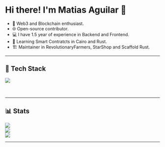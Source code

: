 

 # **Hi there! I'm Matias Aguilar 👋**

- 🌱 Web3 and Blockchain enthusiast.
- 🌐 Open-source contributor.
- 💻 I have 1.5 year of experience in Backend and Frontend.
- 📁 Learning Smart Contratcts in Cairo and Rust.
- 🏗️ Maintainer in RevolutionaryFarmers, StarShop and Scaffold Rust.

---

## 🚀 Tech Stack
<div>
  <img src=https://go-skill-icons.vercel.app/api/icons?i=cairo,py,java,rust,git,npm,javascript,bun,sql,/>
</div>
<br><br/>

---

## 📊 Stats
![](https://github-readme-stats.vercel.app/api?username=aguilar1x&theme=vue-dark&hide_border=false&include_all_commits=true&count_private=false)<br/>
![](https://github-readme-streak-stats.herokuapp.com/?user=aguilar1x&theme=vue-dark&hide_border=false)<br/>
![](https://github-readme-stats.vercel.app/api/top-langs/?username=aguilar1x&theme=vue-dark&hide_border=false&include_all_commits=true&count_private=false&layout=compact)

---
